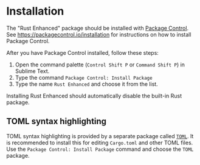 # Installation

The "Rust Enhanced" package should be installed with [Package Control](https://packagecontrol.io/).
See <https://packagecontrol.io/installation> for instructions on how to install Package Control.

After you have Package Control installed, follow these steps:

1. Open the command palette (`Control Shift P` or `Command Shift P`) in Sublime Text.
2. Type the command `Package Control: Install Package`
3. Type the name `Rust Enhanced` and choose it from the list.

Installing Rust Enhanced should automatically disable the built-in Rust package.

## TOML syntax highlighting

TOML syntax highlighting is provided by a separate package called [`TOML`](https://packagecontrol.io/packages/TOML).
It is recommended to install this for editing `Cargo.toml` and other TOML files.
Use the `Package Control: Install Package` command and choose the `TOML` package.
